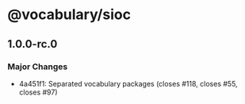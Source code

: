 # @vocabulary/sioc

## 1.0.0-rc.0

### Major Changes

- 4a451f1: Separated vocabulary packages (closes #118, closes #55, closes #97)
